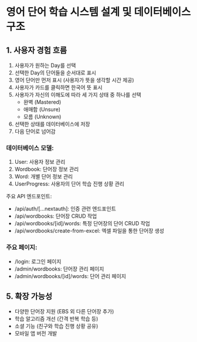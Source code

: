 # 영어 단어 학습 시스템 설계 및 데이터베이스 구조

## 1. 사용자 경험 흐름
1. 사용자가 원하는 Day를 선택
2. 선택한 Day의 단어들을 순서대로 표시
3. 영어 단어만 먼저 표시 (사용자가 뜻을 생각할 시간 제공)
4. 사용자가 카드를 클릭하면 한국어 뜻 표시
5. 사용자가 자신의 이해도에 따라 세 가지 상태 중 하나를 선택
   - 완벽 (Mastered)
   - 애매함 (Unsure)
   - 모름 (Unknown)
6. 선택한 상태를 데이터베이스에 저장
7. 다음 단어로 넘어감

### 데이터베이스 모델:
1. User: 사용자 정보 관리
2. Wordbook: 단어장 정보 관리
3. Word: 개별 단어 정보 관리
4. UserProgress: 사용자의 단어 학습 진행 상황 관리

주요 API 엔드포인트:
- /api/auth/[...nextauth]: 인증 관련 엔드포인트
- /api/wordbooks: 단어장 CRUD 작업
- /api/wordbooks/[id]/words: 특정 단어장의 단어 CRUD 작업
- /api/wordbooks/create-from-excel: 엑셀 파일을 통한 단어장 생성

### 주요 페이지:
- /login: 로그인 페이지
- /admin/wordbooks: 단어장 관리 페이지
- /admin/wordbooks/[id]/words: 단어 관리 페이지

## 5. 확장 가능성
- 다양한 단어장 지원 (EBS 외 다른 단어장 추가)
- 학습 알고리즘 개선 (간격 반복 학습 등)
- 소셜 기능 (친구와 학습 진행 상황 공유)
- 모바일 앱 버전 개발